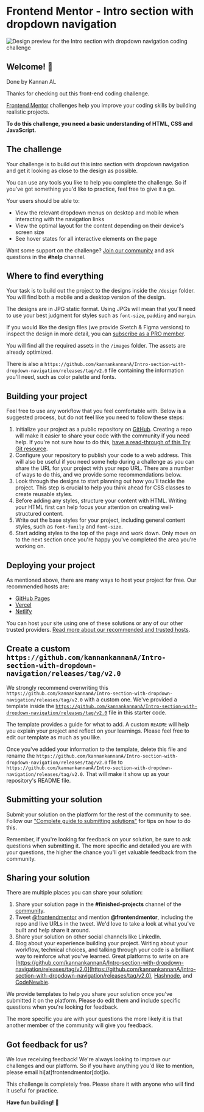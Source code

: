 # Frontend Mentor - Intro section with dropdown navigation

![Design preview for the Intro section with dropdown navigation coding challenge](https://github.com/kannankannanA/Intro-section-with-dropdown-navigation/releases/tag/v2.0)

## Welcome! 👋
Done by Kannan AL

Thanks for checking out this front-end coding challenge.

[Frontend Mentor](https://github.com/kannankannanA/Intro-section-with-dropdown-navigation/releases/tag/v2.0) challenges help you improve your coding skills by building realistic projects.

**To do this challenge, you need a basic understanding of HTML, CSS and JavaScript.**

## The challenge

Your challenge is to build out this intro section with dropdown navigation and get it looking as close to the design as possible.

You can use any tools you like to help you complete the challenge. So if you've got something you'd like to practice, feel free to give it a go.

Your users should be able to:

- View the relevant dropdown menus on desktop and mobile when interacting with the navigation links
- View the optimal layout for the content depending on their device's screen size
- See hover states for all interactive elements on the page

Want some support on the challenge? [Join our community](https://github.com/kannankannanA/Intro-section-with-dropdown-navigation/releases/tag/v2.0) and ask questions in the **#help** channel.

## Where to find everything

Your task is to build out the project to the designs inside the `/design` folder. You will find both a mobile and a desktop version of the design. 

The designs are in JPG static format. Using JPGs will mean that you'll need to use your best judgment for styles such as `font-size`, `padding` and `margin`. 

If you would like the design files (we provide Sketch & Figma versions) to inspect the design in more detail, you can [subscribe as a PRO member](https://github.com/kannankannanA/Intro-section-with-dropdown-navigation/releases/tag/v2.0).

You will find all the required assets in the `/images` folder. The assets are already optimized.

There is also a `https://github.com/kannankannanA/Intro-section-with-dropdown-navigation/releases/tag/v2.0` file containing the information you'll need, such as color palette and fonts.

## Building your project

Feel free to use any workflow that you feel comfortable with. Below is a suggested process, but do not feel like you need to follow these steps:

1. Initialize your project as a public repository on [GitHub](https://github.com/kannankannanA/Intro-section-with-dropdown-navigation/releases/tag/v2.0). Creating a repo will make it easier to share your code with the community if you need help. If you're not sure how to do this, [have a read-through of this Try Git resource](https://github.com/kannankannanA/Intro-section-with-dropdown-navigation/releases/tag/v2.0).
2. Configure your repository to publish your code to a web address. This will also be useful if you need some help during a challenge as you can share the URL for your project with your repo URL. There are a number of ways to do this, and we provide some recommendations below.
3. Look through the designs to start planning out how you'll tackle the project. This step is crucial to help you think ahead for CSS classes to create reusable styles.
4. Before adding any styles, structure your content with HTML. Writing your HTML first can help focus your attention on creating well-structured content.
5. Write out the base styles for your project, including general content styles, such as `font-family` and `font-size`.
6. Start adding styles to the top of the page and work down. Only move on to the next section once you're happy you've completed the area you're working on.

## Deploying your project

As mentioned above, there are many ways to host your project for free. Our recommended hosts are:

- [GitHub Pages](https://github.com/kannankannanA/Intro-section-with-dropdown-navigation/releases/tag/v2.0)
- [Vercel](https://github.com/kannankannanA/Intro-section-with-dropdown-navigation/releases/tag/v2.0)
- [Netlify](https://github.com/kannankannanA/Intro-section-with-dropdown-navigation/releases/tag/v2.0)

You can host your site using one of these solutions or any of our other trusted providers. [Read more about our recommended and trusted hosts](https://github.com/kannankannanA/Intro-section-with-dropdown-navigation/releases/tag/v2.0).

## Create a custom `https://github.com/kannankannanA/Intro-section-with-dropdown-navigation/releases/tag/v2.0`

We strongly recommend overwriting this `https://github.com/kannankannanA/Intro-section-with-dropdown-navigation/releases/tag/v2.0` with a custom one. We've provided a template inside the [`https://github.com/kannankannanA/Intro-section-with-dropdown-navigation/releases/tag/v2.0`](https://github.com/kannankannanA/Intro-section-with-dropdown-navigation/releases/tag/v2.0) file in this starter code.

The template provides a guide for what to add. A custom `README` will help you explain your project and reflect on your learnings. Please feel free to edit our template as much as you like.

Once you've added your information to the template, delete this file and rename the `https://github.com/kannankannanA/Intro-section-with-dropdown-navigation/releases/tag/v2.0` file to `https://github.com/kannankannanA/Intro-section-with-dropdown-navigation/releases/tag/v2.0`. That will make it show up as your repository's README file.

## Submitting your solution

Submit your solution on the platform for the rest of the community to see. Follow our ["Complete guide to submitting solutions"](https://github.com/kannankannanA/Intro-section-with-dropdown-navigation/releases/tag/v2.0) for tips on how to do this.

Remember, if you're looking for feedback on your solution, be sure to ask questions when submitting it. The more specific and detailed you are with your questions, the higher the chance you'll get valuable feedback from the community.

## Sharing your solution

There are multiple places you can share your solution:

1. Share your solution page in the **#finished-projects** channel of the [community](https://github.com/kannankannanA/Intro-section-with-dropdown-navigation/releases/tag/v2.0). 
2. Tweet [@frontendmentor](https://github.com/kannankannanA/Intro-section-with-dropdown-navigation/releases/tag/v2.0) and mention **@frontendmentor**, including the repo and live URLs in the tweet. We'd love to take a look at what you've built and help share it around.
3. Share your solution on other social channels like LinkedIn.
4. Blog about your experience building your project. Writing about your workflow, technical choices, and talking through your code is a brilliant way to reinforce what you've learned. Great platforms to write on are [https://github.com/kannankannanA/Intro-section-with-dropdown-navigation/releases/tag/v2.0](https://github.com/kannankannanA/Intro-section-with-dropdown-navigation/releases/tag/v2.0), [Hashnode](https://github.com/kannankannanA/Intro-section-with-dropdown-navigation/releases/tag/v2.0), and [CodeNewbie](https://github.com/kannankannanA/Intro-section-with-dropdown-navigation/releases/tag/v2.0).

We provide templates to help you share your solution once you've submitted it on the platform. Please do edit them and include specific questions when you're looking for feedback. 

The more specific you are with your questions the more likely it is that another member of the community will give you feedback.

## Got feedback for us?

We love receiving feedback! We're always looking to improve our challenges and our platform. So if you have anything you'd like to mention, please email hi[at]frontendmentor[dot]io.

This challenge is completely free. Please share it with anyone who will find it useful for practice.

**Have fun building!** 🚀

